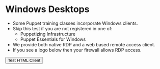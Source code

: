 <!SLIDE >
# Windows Desktops

* Some Puppet training classes incorporate Windows clients.
* Skip this test if you are not registered in one of:
  * Puppetizing Infrastructure
  * Puppet Essentials for Windows
* We provide both native RDP and a web based remote access client.
* If you see a logo below then your firewall allows RDP access.

<div id="rdp"></div>
<div id="rdp_error" class="error" style="display: none;">Sorry, but it appears that the RDP port is blocked.</div>

<input type="button" value="Test HTML Client" onclick="window.open('https://cloud.thinrdp.net/WordPad/')" />

<script>
  $(document).ready(function(){
    $("#preso").bind("showoff:loaded", function (event) {
      $("#rdp").html('<img src="http://' + window.location.hostname + ':3389/images/rdp.png" />');

      $("#rdp img").on("error", function() {
        $(this).hide();
        $("#rdp_error").show();
      });
    });
  });
</script>
